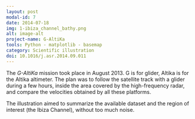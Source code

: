 ```yaml
---
layout: post
modal-id: 7
date: 2014-07-18
img: 1-ibiza_channel_bathy.png
alt: image-alt
project-name: G-AltiKa
tools: Python - matplotlib - basemap
category: Scientific illustration
doi: 10.1016/j.asr.2014.09.011
---
```


The *G-AltiKa* mission took place in August 2013. G is for glider, Altika is for the Altika altimeter. The plan was to follow the satellite track with a glider during a few hours, inside the area covered by the high-frequency radar, and compare the velocities obtained by all these platforms.

The illustration aimed to summarize the available dataset and the region of interest (the Ibiza Channel), without too much noise.
